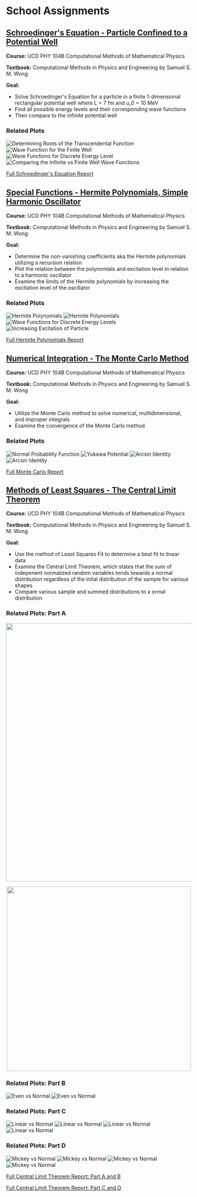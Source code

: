 # School Assignments
## [Schroedinger's Equation - Particle Confined to a Potential Well](https://github.com/bcchap/school-assignments/blob/computational-physics/computational-physics/schro-eq/schro-eq.py)

**Course:** UCD PHY 104B Computational Methods of Mathematical Physics

**Textbook:** Computational Methods in Physics and Engineering by Samuel S. M. Wong

**Goal:** 
* Solve Schroedinger's Equation for a particle in a finite 1-dimensional rectangular potential well where L = 7 fm and u_0 = 10 MeV
* Find all possible energy levels and their corresponding wave functions
* Then compare to the infinite potential well

### Related Plots
![Determining Roots of the Transcendental Function](/school-assignment-images/rootcheck.png)
![Wave Function for the Finite Well](/school-assignment-images/finwell.png)
![Wave Functions for Discrete Energy Level](/school-assignment-images/infwell.png)
![Comparing the Infinite vs Finite Well Wave Functions](/school-assignment-images/infvsfin.png)

[Full Schroedinger's Equation Report](https://github.com/bcchap/school-assignments/blob/computational-physics/computational-physics/schro-eq/shroq-eq-report.pdf)


## [Special Functions - Hermite Polynomials, Simple Harmonic Oscillator](https://github.com/bcchap/school-assignments/blob/computational-physics/computational-physics/hermite-poly/hermite-polynomials.py)

**Course:** UCD PHY 104B Computational Methods of Mathematical Physics

**Textbook:** Computational Methods in Physics and Engineering by Samuel S. M. Wong

**Goal:**
* Determine the non-vanishing coefficients aka the Hermite polynomials utilizing a recursion relation
* Plot the relation between the polynomials and excitation level in relation to a harmonic oscillator
* Examine the limits of the Hermite polynomials by increasing the excitation level of the oscillator

### Related Plots
![Hermite Polynomials](/school-assignment-images/hermpolyarray.png)
![Hermite Polynomials](/school-assignment-images/hermpoly.png)
![Wave Functions for Discrete Energy Levels](/school-assignment-images/psiho.png)
![Increasing Excitation of Particle](/school-assignment-images/compare.png)

[Full Hermite Polynomials Report](https://github.com/bcchap/school-assignments/blob/computational-physics/computational-physics/hermite-poly/hermite-polynomials-report.pdf)


## [Numerical Integration - The Monte Carlo Method](https://github.com/bcchap/school-assignments/tree/computational-physics/computational-physics/monte-carlo)

**Course:** UCD PHY 104B Computational Methods of Mathematical Physics

**Textbook:** Computational Methods in Physics and Engineering by Samuel S. M. Wong 

**Goal:**
* Utilize the Monte Carlo method to solve numerical, multidimensional, and improper integrals
* Examine the convergence of the Monte Carlo method

### Related Plots
![Normal Probability Function](/school-assignment-images/NPF.png)
![Yukawa Potential](/school-assignment-images/YUKAWA.png)
![Arcsin Identity](/school-assignment-images/ARCSIN.25.png)
![Arcsin Identity](/school-assignment-images/ARCSIN.75.png)

[Full Monte Carlo Report](https://github.com/bcchap/school-assignments/blob/computational-physics/computational-physics/monte-carlo/monte-carlo-report.pdf)


## [Methods of Least Squares - The Central Limit Theorem](https://github.com/bcchap/school-assignments/tree/computational-physics/computational-physics/central-limit)

**Course:** UCD PHY 104B Computational Methods of Mathematical Physics

**Textbook:** Computational Methods in Physics and Engineering by Samuel S. M. Wong 

**Goal:**
* Use the method of Least Squares Fit to determine a best fit to linear data
* Examine the Central Limit Theorem, which states that the sum of indepenent normalized random variables tends towards a normal distribution regardless of the inital distribution of the sample for various shapes
* Compare various sample and summed distributions to a ormal distribution

### Related Plots: Part A
<p align="center">
  <img width="700" src="/school-assignment-images/linfitvals.png">
</p>

<p align="center">
  <img width="500" src="/school-assignment-images/linfit.png">
</p>

### Related Plots: Part B
![Even vs Normal](/school-assignment-images/n1.png)
![Even vs Normal](/school-assignment-images/n50.png)

### Related Plots: Part C
![Linear vs Normal](/school-assignment-images/n1lind.png)
![Linear vs Normal](/school-assignment-images/n1lin.png)
![Linear vs Normal](/school-assignment-images/n500lind.png)
![Linear vs Normal](/school-assignment-images/n500lin.png)

### Related Plots: Part D
![Mickey vs Normal](/school-assignment-images/n1micd.png)
![Mickey vs Normal](/school-assignment-images/n1mic.png)
![Mickey vs Normal](/school-assignment-images/n500micd.png)
![Mickey vs Normal](/school-assignment-images/n500mic.png)

[Full Central Limit Theorem Report: Part A and B](https://github.com/bcchap/school-assignments/blob/computational-physics/computational-physics/central-limit/central-limit-theorem-a-b-report.pdf)

[Full Central Limit Theorem Report: Part C and D](https://github.com/bcchap/school-assignments/blob/computational-physics/computational-physics/central-limit/central-limit-theorem-c-d-report.pdf)
